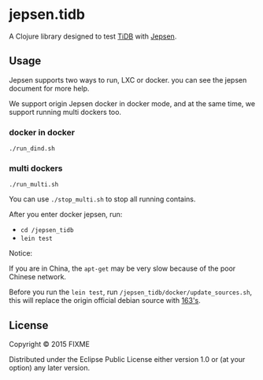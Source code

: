 # jepsen.tidb

A Clojure library designed to test [TiDB](https://github.com/pingcap/tidb) with [Jepsen](https://github.com/aphyr/jepsen).

## Usage

Jepsen supports two ways to run, LXC or docker. you can see the jepsen document for more help.

We support origin Jepsen docker in docker mode, and at the same time, we support running multi dockers too. 

### docker in docker

`./run_dind.sh`

### multi dockers

`./run_multi.sh`

You can use `./stop_multi.sh` to stop all running contains.

After you enter docker jepsen, run:

+ `cd /jepsen_tidb`
+ `lein test`

Notice:

If you are in China, the `apt-get` may be very slow because of the poor Chinese network. 

Before you run the `lein test`, run `/jepsen_tidb/docker/update_sources.sh`, 
this will replace the origin official debian source with [163's](http://mirrors.163.com/.help/debian.html).

## License

Copyright © 2015 FIXME

Distributed under the Eclipse Public License either version 1.0 or (at
your option) any later version.

